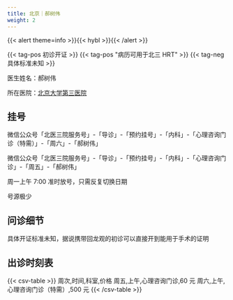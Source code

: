 ```yaml
---
title: 北京｜郝树伟
weight: 2
---
```


{{< alert theme=info >}}{{< hybl >}}{{< /alert >}}

{{< tag-pos 初诊开证 >}} {{< tag-pos "病历可用于北三 HRT" >}}
{{< tag-neg 具体标准未知 >}}

医生姓名：郝树伟

所在医院：[北京大学第三医院](https://amap.com/place/B000A7CGSS)

## 挂号

微信公众号「北医三院服务号」-「导诊」-「预约挂号」-「内科」-「心理咨询门诊（特需）」-「周六」-「郝树伟」

微信公众号「北医三院服务号」-「导诊」-「预约挂号」-「内科」-「心理咨询门诊」-「周五」-「郝树伟」

周一上午 7:00 准时放号，只需反复切换日期

号源极少

## 问诊细节

具体开证标准未知，据说携带回龙观的初诊可以直接开到能用于手术的证明

## 出诊时刻表

{{< csv-table >}}
周次,时间,科室,价格
周五,上午,心理咨询门诊,60 元
周六,上午,心理咨询门诊（特需）,500 元
{{< /csv-table >}}
